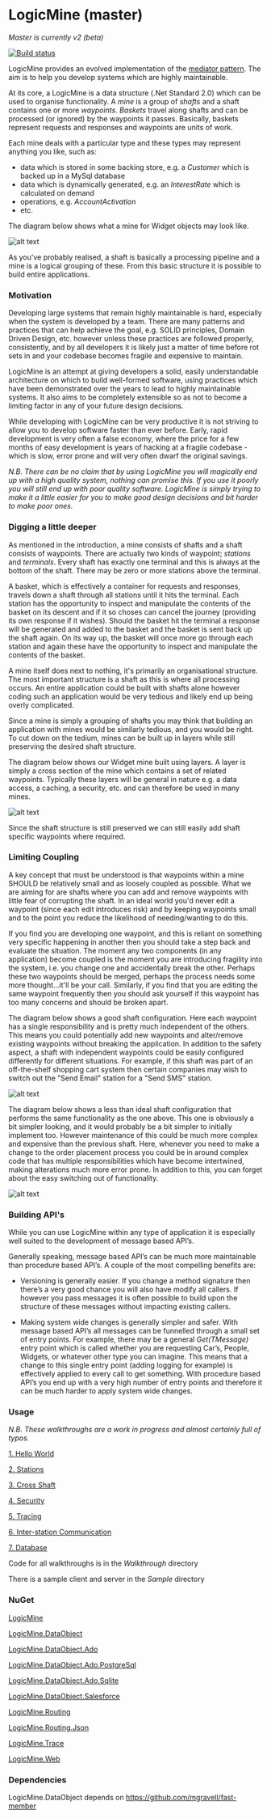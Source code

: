 # LogicMine (master)

*Master is currently v2 (beta)*

[![Build status](https://ci.appveyor.com/api/projects/status/64lxchshfdgpxccp/branch/master?svg=true)](https://ci.appveyor.com/project/tdinucci/logicmine-aed8p/branch/master)

LogicMine provides an evolved implementation of the [mediator pattern](https://en.wikipedia.org/wiki/Mediator_pattern).  The aim is to help you develop systems which are highly maintainable.

At its core, a LogicMine is a data structure (.Net Standard 2.0) which can be used to organise functionality.  A *mine* is a group of *shafts* and a shaft contains one or more *waypoints*.  *Baskets* travel along shafts and can be processed (or ignored) by the waypoints it passes.  Basically, baskets represent requests and responses and waypoints are units of work.

Each mine deals with a particular type and these types may represent anything you like, such as: 

* data which is stored in some backing store, e.g. a *Customer* which is backed up in a MySql database
* data which is dynamically generated, e.g. an *InterestRate* which is calculated on demand
* operations, e.g. *AccountActivation*
* etc.

The diagram below shows what a mine for Widget objects may look like.

![alt text](Doc/Images/Mine_High-Level.JPG)

As you've probably realised, a shaft is basically a processing pipeline and a mine is a logical grouping of these.  From this basic structure it is possible to build entire applications.

### Motivation

Developing large systems that remain highly maintainable is hard, especially when the system is developed by a team.  There are many patterns and practices that can help achieve the goal, e.g. SOLID principles, Domain Driven Design, etc. however unless these practices are followed properly, consistently, and by all developers it is likely just a matter of time before rot sets in and your codebase becomes fragile and expensive to maintain.

LogicMine is an attempt at giving developers a solid, easily understandable architecture on which to build well-formed software, using practices which have been demonstrated over the years to lead to highly maintainable systems. It also aims to be completely extensible so as not to become a limiting factor in any of your future design decisions.

While developing with LogicMine can be very productive it is not striving to allow you to develop software faster than ever before. Early, rapid development is very often a false economy, where the price for a few months of easy development is years of hacking at a fragile codebase - which is slow, error prone and will very often dwarf the original savings.

*N.B. There can be no claim that by using LogicMine you will magically end up with a high quality system, nothing can promise this.  If you use it poorly you will still end up with poor quality software.  LogicMine is simply trying to make it a little easier for you to make good design decisions and bit harder to make poor ones.*

### Digging a little deeper

As mentioned in the introduction, a mine consists of shafts and a shaft consists of waypoints.  There are actually two kinds of waypoint; *stations* and *terminals*.  Every shaft has exactly one terminal and this is always at the bottom of the shaft.  There may be zero or more stations above the terminal.  

A basket, which is effectively a container for requests and responses, travels down a shaft through all stations until it hits the terminal.  Each station has the opportunity to inspect and manipulate the contents of the basket on its descent and if it so choses can cancel the journey (providing its own response if it wishes).  Should the basket hit the terminal a response will be generated and added to the basket and the basket is sent back up the shaft again.  On its way up, the basket will once more go through each station and again these have the opportunity to inspect and manipulate the contents of the basket.

A mine itself does next to nothing, it's primarily an organisational structure. The most important structure is a shaft as this is where all processing occurs.  An entire application could be built with shafts alone however coding such an application would be very tedious and likely end up being overly complicated. 

Since a mine is simply a grouping of shafts you may think that building an application with mines would be similarly tedious, and you would be right.  To cut down on the tedium, mines can be built up in layers while still preserving the desired shaft structure.

The diagram below shows our Widget mine built using layers.  A layer is simply a cross section of the mine which contains a set of related waypoints.  Typically these layers will be general in nature e.g. a data access, a caching, a security, etc. and can therefore be used in many mines.

![alt text](Doc/Images/Mine_Layers.JPG)

Since the shaft structure is still preserved we can still easily add shaft specific waypoints where required.

### Limiting Coupling

A key concept that must be understood is that waypoints within a mine SHOULD be relatively small and as loosely coupled as possible.  What we are aiming for are shafts where you can add and remove waypoints with little fear of corrupting the shaft.  In an ideal world you'd never edit a waypoint (since each edit introduces risk) and by keeping waypoints small and to the point you reduce the likelihood of needing/wanting to do this.

If you find you are developing one waypoint, and this is reliant on something very specific happening in another then you should take a step back and evaluate the situation.  The moment any two components (in any application) become coupled is the moment you are introducing fragility into the system, i.e. you change one and accidentally break the other.  Perhaps these two waypoints should be merged, perhaps the process needs some more thought...it'll be your call.  Similarly, if you find that you are editing the same waypoint frequently then you should ask yourself if this waypoint has too many concerns and should be broken apart.

The diagram below shows a good shaft configuration. Here each waypoint has a single responsibility and is pretty much independent of the others.  This means you could potentially add new waypoints and alter/remove existing waypoints without breaking the application.  In addition to the safety aspect, a shaft with independent waypoints could be easily configured differently for different situations.  For example, if this shaft was part of an off-the-shelf shopping cart system then certain companies may wish to switch out the "Send Email" station for a "Send SMS" station.

![alt text](Doc/Images/Good_Post-Order_Shaft.JPG)

The diagram below shows a less than ideal shaft configuration that performs the same functionality as the one above.  This one is obviously a bit simpler looking, and it would probably be a bit simpler to initially implement too.  However maintenance of this could be much more complex and expensive than the previous shaft.  Here, whenever you need to make a change to the order placement process you could be in around complex code that has multiple responsibilities which have become intertwined, making alterations much more error prone.  In addition to this, you can forget about the easy switching out of functionality.

![alt text](Doc/Images/Poor_Post-Order_Shaft.JPG)

### Building API's
While you can use LogicMine within any type of application it is especially well suited to the development of message based API’s.

Generally speaking, message based API’s can be much more maintainable than procedure based API’s.  A couple of the most compelling benefits are:

* Versioning is generally easier.  If you change a method signature then there’s a very good chance you will also have modify all callers.  If however you pass messages it is often possible to build upon the structure of these messages without impacting existing callers.
 
* Making system wide changes is generally simpler and safer.  With message based API’s all messages can be funnelled through a small set of entry points.  For example, there may be a general *Get(TMessage)* entry point which is called whether you are requesting Car’s, People, Widgets, or whatever other type you can imagine.  This means that a change to this single entry point (adding logging for example) is effectively applied to every call to get something.  With procedure based API’s you end up with a very high number of entry points and therefore it can be much harder to apply system wide changes.

### Usage
*N.B. These walkthroughs are a work in progress and almost certainly full of typos.*

[1. Hello World](https://github.com/tdinucci/LogicMine/blob/master/Doc/Walkthrough-1_Hello-World.md)

[2. Stations](https://github.com/tdinucci/LogicMine/blob/master/Doc/Walkthrough-2_Stations.md)

[3. Cross Shaft](https://github.com/tdinucci/LogicMine/blob/master/Doc/Walkthrough-3_Cross-Shaft.md)

[4. Security](https://github.com/tdinucci/LogicMine/blob/master/Doc/Walkthrough-4_Security.md)

[5. Tracing](https://github.com/tdinucci/LogicMine/blob/master/Doc/Walkthrough-5_Tracing.md)

[6. Inter-station Communication](https://github.com/tdinucci/LogicMine/blob/master/Doc/Walkthrough-6_Inter-Station-Communication.md)

[7. Database](https://github.com/tdinucci/LogicMine/blob/master/Doc/Walkthrough-7_Database.md)

Code for all walkthroughs is in the *Walkthrough* directory

There is a sample client and server in the *Sample* directory

### NuGet

[LogicMine](https://www.nuget.org/packages/LogicMine/)

[LogicMine.DataObject](https://www.nuget.org/packages/LogicMine.DataObject/)

[LogicMine.DataObject.Ado](https://www.nuget.org/packages/LogicMine.DataObject.Ado/)

[LogicMine.DataObject.Ado.PostgreSql](https://www.nuget.org/packages/LogicMine.DataObject.Ado.PostgreSql/)

[LogicMine.DataObject.Ado.Sqlite](https://www.nuget.org/packages/LogicMine.DataObject.Ado.Sqlite/)

[LogicMine.DataObject.Salesforce](https://www.nuget.org/packages/LogicMine.DataObject.Salesforce/)

[LogicMine.Routing](https://www.nuget.org/packages/LogicMine.Routing/)

[LogicMine.Routing.Json](https://www.nuget.org/packages/LogicMine.Routing.Json/)

[LogicMine.Trace](https://www.nuget.org/packages/LogicMine.Trace/)

[LogicMine.Web](https://www.nuget.org/packages/LogicMine.Web/)

### Dependencies

LogicMine.DataObject depends on https://github.com/mgravell/fast-member

